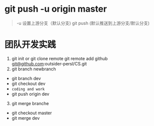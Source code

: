 # git push -u origin master
> -u 设置上游分支（默认分支) 
> git push (默认推送到上游分支/默认分支)

# 团队开发实践

1. git init or git clone remote
 git remote add github git@github.com:outsider-persl/CS.git
2. git branch newbranch
- git branch dev
- git checkout dev 
- `coding and work`
- git push origin dev
3. git merge branche
- git checkout master
- git merge dev
